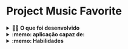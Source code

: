 # Project Music Favorite

<details>
<summary><strong>👨‍💻 O que foi desenvolvido</strong></summary><br />
Nesse projeto foi criado uma aplicação para pesquisar e listar álbuns e músicas de várias bandas e artistas. É possível até mesmo ouvir o preview de cada música. Além disso, também pode favoritar suas músicas preferidas. Tudo isso dividido em várias rotas, cada uma responsável por uma parte da funcionalidade.
 - Disponivel neste link:  https://frontend-music-favorite.vercel.app/
 </details>

<details>
  <summary><strong>:memo: aplicação capaz de:</strong></summary><br />
  
  - Fazer login.
  - Pesquisar por uma banda ou um artista.
  - Listar os álbuns disponíveis dessa banda ou desse artista.
  - Visualizar as músicas de um álbum selecionado.
  - Reproduzir uma prévia das músicas do álbum.
  - Favoritar e desfavoritar músicas.
  - Ver a lista de músicas favoritadas.
  - Ver o perfil da pessoa logada.
  - Editar o perfil da pessoa logada.


</details>
<details>
  <summary><strong>:memo: Habilidades</strong></summary><br />

- Fazer requisições e consumir dados vindos de uma `API`.

- Utilizar o hook `useEffect`.

- Utilizar o hook `useState`.

- Utilizar o componente `BrowserRouter` corretamente.

- Criar rotas, mapeando o caminho da URL com o componente correspondente via `Route`.

- Utilizar o `Routes` do `React Router Dom`.

- Criar links de navegação na aplicação com o componente `Link`.

</details>
